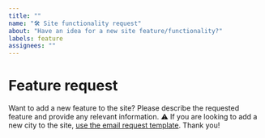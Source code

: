 ```yaml
---
title: ""
name: "🛠 Site functionality request"
about: "Have an idea for a new site feature/functionality?"
labels: feature
assignees: ""
---
```


# Feature request

Want to add a new feature to the site? Please describe the requested feature and provide any relevant information.
⚠️ If you are looking to add a new city to the site, [use the email request template](https://github.com/defund12/defund12.org/issues/new?assignees=&labels=new-request&template=EMAIL_REQUEST.md&title=Add%20%5BCITY%2C%20STATE%5D). Thank you!
